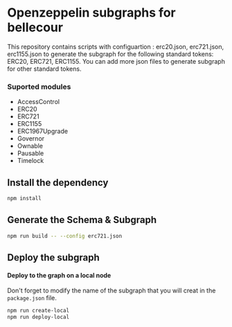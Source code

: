 # Openzeppelin subgraphs for bellecour

This repository contains scripts with configuartion : erc20.json, erc721.json, erc1155.json to generate the subgraph for the following standard tokens: ERC20, ERC721, ERC1155.
You can add more json files to generate subgraph for other standard tokens.

### Suported modules

- AccessControl
- ERC20
- ERC721
- ERC1155
- ERC1967Upgrade
- Governor
- Ownable
- Pausable
- Timelock

## Install the dependency

```bash
npm install
```

## Generate the Schema & Subgraph

```bash
npm run build -- --config erc721.json
```

## Deploy the subgraph

#### Deploy to the graph on a local node

Don't forget to modify the name of the subgraph that you will creat in the `package.json` file.

```bash
npm run create-local
npm run deploy-local
```

